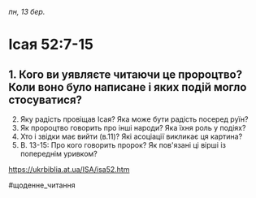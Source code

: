 
_пн, 13 бер._

# Ісая 52:7-15

## 1. Кого ви уявляєте читаючи це пророцтво? Коли воно було написане і яких подій могло стосуватися?
2. Яку радість провіщав Ісая? Яка може бути радість посеред руїн?
3. Як пророцтво говорить про інші народи? Яка їхня роль у подіях?
4. Хто і звідки має вийти (в.11)? Які асоціації викликає ця картина?
5. В. 13-15: Про кого говорить пророк? Як пов'язані ці вірші із попереднім уривком?

https://ukrbiblia.at.ua/ISA/isa52.htm 

#щоденне_читання
